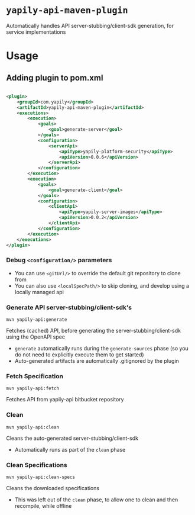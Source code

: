 # `yapily-api-maven-plugin`

Automatically handles API server-stubbing/client-sdk generation, for service implementations

# Usage

## Adding plugin to pom.xml

```xml

<plugin>
    <groupId>com.yapily</groupId>
    <artifactId>yapily-api-maven-plugin</artifactId>
    <executions>
        <execution>
            <goals>
                <goal>generate-server</goal>
            </goals>
            <configuration>
                <serverApi>
                    <apiType>yapily-platform-security</apiType>
                    <apiVersion>0.0.6</apiVersion>
                </serverApi>
            </configuration>
        </execution>
        <execution>
            <goals>
                <goal>generate-client</goal>
            </goals>
            <configuration>
                <clientApi>
                    <apiType>yapily-server-images</apiType>
                    <apiVersion>0.0.2</apiVersion>
                </clientApi>
            </configuration>
        </execution>
    </executions>
</plugin>
```

### Debug `<configuration/>` parameters

* You can use `<gitUrl/>` to override the default git repository to clone from
* You can also use `<localSpecPath/>` to skip cloning, and develop using a locally managed api

### Generate API server-stubbing/client-sdk's

```shell
mvn yapily-api:generate
```

Fetches (cached) API, before generating the server-stubbing/client-sdk using the OpenAPI spec

- `generate` automatically runs during the `generate-sources` phase (so you do not need to explicitly execute them to get started)
- Auto-generated artifacts are automatically .gitignored by the plugin

### Fetch Specification

```shell
mvn yapily-api:fetch
```

Fetches API from yapily-api bitbucket repository

### Clean

```shell
mvn yapily-api:clean
```

Cleans the auto-generated server-stubbing/client-sdk

- Automatically runs as part of the `clean` phase

### Clean Specifications

```shell
mvn yapily-api:clean-specs
```

Cleans the downloaded specifications

- This was left out of the `clean` phase, to allow one to clean and then recompile, while offline

